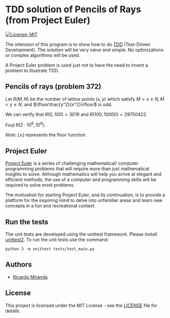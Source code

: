 # TDD solution of Pencils of Rays (from Project Euler)

[![License: MIT](https://img.shields.io/badge/License-MIT-yellow.svg)](https://opensource.org/licenses/MIT)

The intension of this program is to show how to do [TDD](https://en.wikipedia.org/wiki/Test-driven_development) (Test-Driven Development). 
The solution will be very naive and simple. No optimizations or complex 
algorithms will be used. 

A Project Euler problem is used just not to have the need to invent a problem
to illustrate TDD.

## Pencils of rays (problem 372)

Let $R(M,N)$ be the number of lattice points $(x,y)$ which satisfy $M<x \le N, M<y \le N$, 
and $\lfloor\frac{y^2}{x^2}\rfloor$ is odd.

We can verify that $R(0,100)=3019$ and $R(100,10000)=29750422$.

Find $R(2 \cdot 10^6,10^9)$.

*Note*: $\lfloor x \rfloor$ represents the floor function.

## Project Euler

[Project Euler](https://projecteuler.net) is a series of challenging mathematical/
computer programming problems that will require more than just mathematical 
insights to solve. Although mathematics will help you arrive at elegant and 
efficient methods, the use of a computer and programming skills will be required 
to solve most problems.

The motivation for starting Project Euler, and its continuation, is to provide a 
platform for the inquiring mind to delve into unfamiliar areas and learn new 
concepts in a fun and recreational context.

## Run the tests

The unit tests are developed using the unittest framework. Please install 
[unittest2](https://pypi.org/project/unittest2/). To run the unit tests use the 
command:

```
python 3 -m unittest tests/test_main.py
```
## Authors
*   [Ricardo Miranda](https://github.com/ricardomiranda)

## License
This project is licensed under the MIT License - see the [LICENSE](LICENSE) file for details
